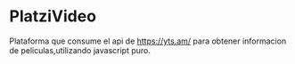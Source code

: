 # PlatziVideo
Plataforma que consume el api de https://yts.am/ para obtener informacion de peliculas,utilizando javascript puro.
